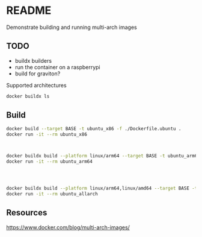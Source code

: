 # README

Demonstrate building and running multi-arch images

## TODO 
* buildx builders 
* run the container on a raspberrypi  
* build for graviton?


Supported architectures

```sh
docker buildx ls   
```

## Build

```sh
docker build --target BASE -t ubuntu_x86 -f ./Dockerfile.ubuntu .
docker run -it --rm ubuntu_x86 



docker buildx build --platform linux/arm64 --target BASE -t ubuntu_arm64 -f ./Dockerfile.ubuntu .
docker run -it --rm ubuntu_arm64 




docker buildx build --platform linux/arm64,linux/amd64 --target BASE -t ubuntu_allarch -f ./Dockerfile.ubuntu .
docker run -it --rm ubuntu_allarch
```


## Resources 
https://www.docker.com/blog/multi-arch-images/